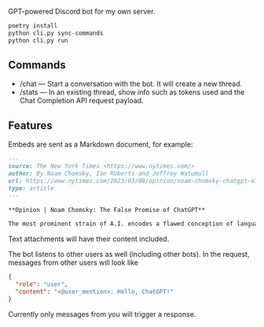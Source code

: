 GPT-powered Discord bot for my own server.

```bash
poetry install
python cli.py sync-commands
python cli.py run
```

## Commands

- /chat — Start a conversation with the bot. It will create a new thread.
- /stats — In an existing thread, show info such as tokens used and the Chat Completion API request payload.

## Features

Embeds are sent as a Markdown document, for example:

```md
---
source: The New York Times <https://www.nytimes.com/>
author: By Noam Chomsky, Ian Roberts and Jeffrey Watumull
url: https://www.nytimes.com/2023/03/08/opinion/noam-chomsky-chatgpt-ai.html?smid=nytcore-ios-share&referringSource=articleShare
type: article
---

**Opinion | Noam Chomsky: The False Promise of ChatGPT**

The most prominent strain of A.I. encodes a flawed conception of language and knowledge.
```

Text attachments will have their content included.

The bot listens to other users as well (including other bots). In the request, messages from other users will look like

```json
{
  "role": "user",
  "content": "<@user_mention>: Hello, ChatGPT!"
}
```

Currently only messages from you will trigger a response.
